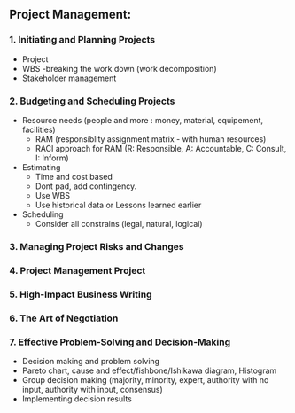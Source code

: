 ## Project Management:

### 1. Initiating and Planning Projects
  - Project
  - WBS -breaking the work down (work decomposition)
  - Stakeholder management

### 2. Budgeting and Scheduling Projects
  - Resource needs (people and more : money, material, equipement, facilities)
    - RAM (responsiblity assignment matrix - with human resources)
    - RACI approach for RAM (R: Responsible, A: Accountable, C: Consult, I: Inform)
  - Estimating
    - Time and cost based
    - Dont pad, add contingency.
    - Use WBS
    - Use historical data or Lessons learned earlier
  - Scheduling
    - Consider all constrains (legal, natural, logical)

### 3. Managing Project Risks and Changes

### 4. Project Management Project

### 5. High-Impact Business Writing

### 6. The Art of Negotiation

### 7. Effective Problem-Solving and Decision-Making
  - Decision making and problem solving
  - Pareto chart, cause and effect/fishbone/Ishikawa diagram, Histogram
  - Group decision making (majority, minority, expert, authority with no input, authority with input, consensus)
  - Implementing decision results
